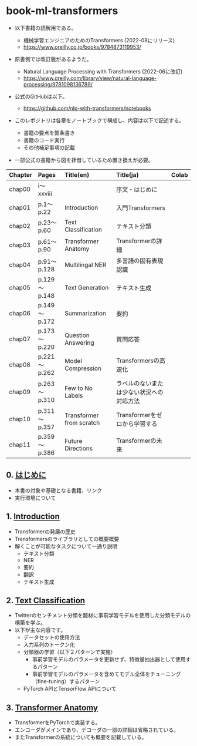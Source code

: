 # book-ml-transformers

- 以下書籍の読解用である。
  - 機械学習エンジニアのためのTransformers (2022-08にリリース)
  - https://www.oreilly.co.jp/books/9784873119953/

- 原書側では改訂版があるようだ。
  - Natural Language Processing with Transformers (2022-06に改訂)
  - https://www.oreilly.com/library/view/natural-language-processing/9781098136789/

- 公式のGitHubは以下。
  - https://github.com/nlp-with-transformers/notebooks

- このレポジトリは各章をノートブックで構成し、内容は以下で記述する。
  - 書籍の要点を箇条書き
  - 書籍のコード実行
  - その他補足事項の記載

- 一部公式の書籍から図を拝借しているため置き換えが必要。

|Chapter|Pages|Title(en)|Title(ja)|Colab|
|:---|:---|:---|:---|:---|
|chap00|i～xxviii   |                        |序文・はじめに                          ||
|chap01|p.1～p.22   |Introduction            |入門Transformers                        ||
|chap02|p.23～p.60  |Text Classification     |テキスト分類                            ||
|chap03|p.61～p.90  |Transformer Anatomy     |Transformerの詳細                       ||
|chap04|p.91～p.128 |Multilingal NER         |多言語の固有表現認識                    ||
|chap05|p.129～p.148|Text Generation         |テキスト生成                            ||
|chap06|p.149～p.172|Summarization           |要約                                    ||
|chap07|p.173～p.220|Question Answering      |質問応答                                ||
|chap08|p.221～p.262|Model Compression       |Transformersの高速化                    ||
|chap09|p.263～p.310|Few to No Labels        |ラベルのないまたは少ない状況への対応方法||
|chap10|p.311～p.357|Transformer from scratch|Transformerをゼロから学習する           ||
|chap11|p.359～p.386|Future Directions       |Transformerの未来                       ||

## 0. [はじめに](ml-transformers-chap00.ipynb)

- 本書の対象や基礎となる書籍、リンク
- 実行環境について

## 1. [Introduction](ml-transformers-chap01-introduction.ipynb)

- Transformerの発展の歴史
- Transformersのライブラリとしての概要概要
- 解くことが可能なタスクについて一通り説明
  - テキスト分類
  - NER
  - 要約
  - 翻訳
  - テキスト生成

## 2. [Text Classification](ml-transformers-chap02-text-classification.ipynb)

- Twitterのセンチメント分類を題材に事前学習モデルを使用した分類モデルの構築を学ぶ。
- 以下が主な内容です。
  - データセットの使用方法
  - 入力系列のトークン化
  - 分類器の学習（以下２パターンで実施）
    - 事前学習モデルのパラメータを更新せず、特徴量抽出器として使用するパターン
    - 事前学習モデルのパラメータを含めてモデル全体をチューニング（fine-tuning）するパターン
  - PyTorch APIとTensorFlow APIについて

## 3. [Transformer Anatomy](ml-transformers-chap03-transformer-anatomy.ipynb)

- TransformerをPyTorchで実装する。
- エンコーダがメインであり、デコーダの一部の詳細は省略されている。
- またTransformerの系統についても概要を記載している。
